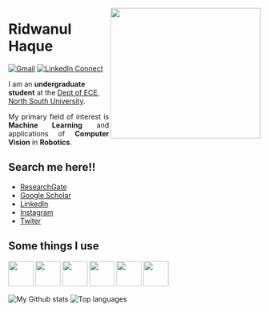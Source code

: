 <a target="_blank"><img height = "260" width="300" align="right" src="https://github.com/rhridwan/rhridwan/blob/main/images/A.gif"></a>


# Ridwanul Haque


[![Gmail](https://img.shields.io/badge/%20-Send%20Mail-black?color=14171A&labelColor=ef5350&logo=gmail&logoColor=ffffff)](mailto:ridwanul.haque@northsouth.edu)
[![LinkedIn Connect](https://img.shields.io/badge/%20-Connect-black?color=14171A&labelColor=212121&logo=linkedin&logoColor=ffffff)](https://www.linkedin.com/in/ridwanul-haque-b4729a169/)

<p1 align="justify">
I am an <b>undergraduate student</b> at the <a href="http://ece.northsouth.edu/" target="_blank">Dept of ECE</a>, <a href="http://www.northsouth.edu/">North South University</a>.
</p1>

<p align="justify">
My primary field of interest is <b>Machine Learning</b> and applications of <b>Computer Vision</b> in <b>Robotics</b>.

</p>


## Search me here!!
* [ResearchGate](https://www.researchgate.net/profile/Ridwanul_Haque)
* [Google Scholar](https://scholar.google.com/citations?hl=en&authuser=1&user=-RdiYlQAAAAJ)
* [LinkedIn](https://www.linkedin.com/in/ridwanul-haque-b4729a169/)
* [Instagram](https://www.instagram.com/xihridwan/)
* [Twiter](https://twitter.com/RHRidwan3)


## Some things I use 

<code><img height="50" src="https://www.vectorlogo.zone/logos/github/github-ar21.svg"></code>
<code><img height="50" src="https://www.vectorlogo.zone/logos/python/python-ar21.svg"></code>
<code><img height="50" src="https://www.vectorlogo.zone/logos/jupyter/jupyter-ar21.svg"></code>
<code><img height="50" src="https://www.vectorlogo.zone/logos/visualstudio_code/visualstudio_code-ar21.svg"></code>
<code><img height="50" src="https://www.vectorlogo.zone/logos/mysql/mysql-ar21.svg"></code>
<code><img height="50" src="https://www.vectorlogo.zone/logos/linux/linux-ar21.svg"></code>


![My Github stats](https://github-readme-stats.vercel.app/api?username=rhridwan&theme=dracula&show_icons=true&hide_border=true)
![Top languages](https://github-readme-stats.vercel.app/api/top-langs/?username=rhridwan&theme=dracula&layout=compact&hide_border=true)

<!--<code><img height="50" src=""></code>
<code><img height="50" src=""></code>
<code><img height="50" src=""></code>
<code><img height="50" src=""></code>


<!--
**rhridwan/rhridwan** is a ✨ _special_ ✨ repository because its `README.md` (this file) appears on your GitHub profile.

Here are some ideas to get you started:

- 🔭 I’m currently working on ...
- 🌱 I’m currently learning ...
- 👯 I’m looking to collaborate on ...
- 🤔 I’m looking for help with ...
- 💬 Ask me about ...
- 📫 How to reach me: ...
- 😄 Pronouns: ...
- ⚡ Fun fact: ...
-->

